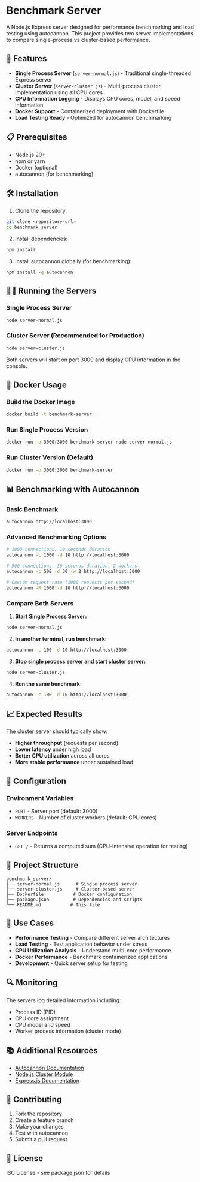 # Benchmark Server

A Node.js Express server designed for performance benchmarking and load testing using autocannon. This project provides two server implementations to compare single-process vs cluster-based performance.

## 🚀 Features

- **Single Process Server** (`server-normal.js`) - Traditional single-threaded Express server
- **Cluster Server** (`server-cluster.js`) - Multi-process cluster implementation using all CPU cores
- **CPU Information Logging** - Displays CPU cores, model, and speed information
- **Docker Support** - Containerized deployment with Dockerfile
- **Load Testing Ready** - Optimized for autocannon benchmarking

## 📋 Prerequisites

- Node.js 20+ 
- npm or yarn
- Docker (optional)
- autocannon (for benchmarking)

## 🛠️ Installation

1. Clone the repository:
```bash
git clone <repository-url>
cd benchmark_server
```

2. Install dependencies:
```bash
npm install
```

3. Install autocannon globally (for benchmarking):
```bash
npm install -g autocannon
```

## 🏃‍♂️ Running the Servers

### Single Process Server
```bash
node server-normal.js
```

### Cluster Server (Recommended for Production)
```bash
node server-cluster.js
```

Both servers will start on port 3000 and display CPU information in the console.

## 🐳 Docker Usage

### Build the Docker Image
```bash
docker build -t benchmark-server .
```

### Run Single Process Version
```bash
docker run -p 3000:3000 benchmark-server node server-normal.js
```

### Run Cluster Version (Default)
```bash
docker run -p 3000:3000 benchmark-server
```

## 📊 Benchmarking with Autocannon

### Basic Benchmark
```bash
autocannon http://localhost:3000
```

### Advanced Benchmarking Options
```bash
# 1000 connections, 10 seconds duration
autocannon -c 1000 -d 10 http://localhost:3000

# 500 connections, 30 seconds duration, 2 workers
autocannon -c 500 -d 30 -w 2 http://localhost:3000

# Custom request rate (1000 requests per second)
autocannon -R 1000 -d 10 http://localhost:3000
```

### Compare Both Servers

1. **Start Single Process Server:**
```bash
node server-normal.js
```

2. **In another terminal, run benchmark:**
```bash
autocannon -c 100 -d 10 http://localhost:3000
```

3. **Stop single process server and start cluster server:**
```bash
node server-cluster.js
```

4. **Run the same benchmark:**
```bash
autocannon -c 100 -d 10 http://localhost:3000
```

## 📈 Expected Results

The cluster server should typically show:
- **Higher throughput** (requests per second)
- **Lower latency** under high load
- **Better CPU utilization** across all cores
- **More stable performance** under sustained load

## 🔧 Configuration

### Environment Variables
- `PORT` - Server port (default: 3000)
- `WORKERS` - Number of cluster workers (default: CPU cores)

### Server Endpoints
- `GET /` - Returns a computed sum (CPU-intensive operation for testing)

## 📝 Project Structure

```
benchmark_server/
├── server-normal.js      # Single process server
├── server-cluster.js     # Cluster-based server
├── Dockerfile           # Docker configuration
├── package.json         # Dependencies and scripts
└── README.md           # This file
```

## 🎯 Use Cases

- **Performance Testing** - Compare different server architectures
- **Load Testing** - Test application behavior under stress
- **CPU Utilization Analysis** - Understand multi-core performance
- **Docker Performance** - Benchmark containerized applications
- **Development** - Quick server setup for testing

## 🔍 Monitoring

The servers log detailed information including:
- Process ID (PID)
- CPU core assignment
- CPU model and speed
- Worker process information (cluster mode)

## 📚 Additional Resources

- [Autocannon Documentation](https://github.com/mcollina/autocannon)
- [Node.js Cluster Module](https://nodejs.org/api/cluster.html)
- [Express.js Documentation](https://expressjs.com/)

## 🤝 Contributing

1. Fork the repository
2. Create a feature branch
3. Make your changes
4. Test with autocannon
5. Submit a pull request

## 📄 License

ISC License - see package.json for details